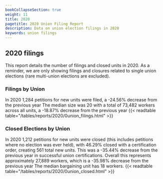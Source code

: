 ```yaml
---
bookCollapseSection: true
weight: 11
title: 2020
pagetitle: 2020 Union Filing Report
description: Data on union election filings in 2020
keywords: union filings
---
```


## 2020 filings

This report details the number of filings and closed units in 2020. As a reminder, we are only showing filings and closures related to single union elections (rare multi-union elections are excluded).

### Filings by Union
In 2020 1,284 petitions for new units were filed, a -24.56% decrease from the previous year The median size was 20 with a total of 73,482 workers across all units, a -18.87% decrease from the previous year
{{< readtable table="/tables/reports/2020/0union_filings.html" >}}

### Closed Elections by Union
In 2020 1,212 petitions for new units were closed (this includes petitions where no election was ever held), with 46.29% closed with a certification order, creating 561 total new units. This was a -35.44% decrease from the previous year in successful union certifications. Overall this represents approximately 27,889 workers, which is a -35.98% decrease from the previous year The median bargaining unit has 18 workers.
{{< readtable table="/tables/reports/2020/0union_closed.html" >}}
